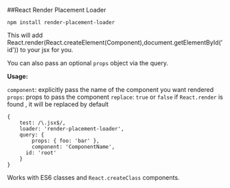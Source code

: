 ##React Render Placement Loader

	npm install render-placement-loader

This will add React.render(React.createElement(Component),document.getElementById('id')) to your jsx for you.

You can also pass an optional `props` object via the query.

**Usage:**

`component`: explicitly pass the name of the component you want rendered
`props`: props to pass the component
`replace`: `true` or `false` if `React.render` is found , it will be replaced by default

    {
        test: /\.jsx$/,
        loader: 'render-placement-loader',
        query: {
        	props: { foo: 'bar' },
        	component: 'ComponentName',
          id: 'root'
        }
    }

Works with ES6 classes and `React.createClass` components.
